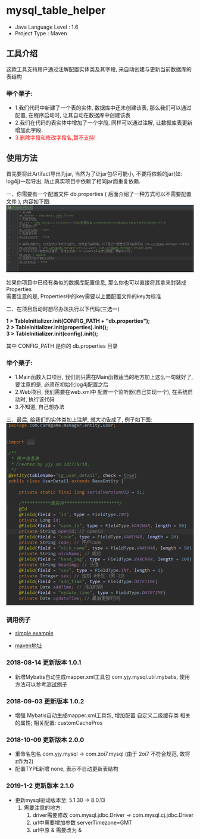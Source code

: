# mysql_table_helper
* Java Language Level : 1.6
* Project Type : Maven


## 工具介绍
这款工具支持用户通过注解配置实体类及其字段, 来自动创建与更新当前数据库的表结构

### 举个栗子:
* 1.我们代码中新建了一个表的实体, 数据库中还未创建该表, 那么我们可以通过配置, 在程序启动时, 让其自动在数据库中创建该表
* 2.我们在代码的表实体中增加了一个字段, 同样可以通过注解, 让数据库表更新增加此字段.
* <font color="red" >3.删除字段和修改字段名,暂不支持!</font>

## 使用方法

首先要将此Artifact导出为jar, 当然为了让jar包尽可能小, 不要将依赖的jar(如: log4j)一起导出, 防止真实项目中依赖了相同jar而重复依赖.

一、你需要有一个配置文件 db.properties ( 后面介绍了一种方式可以不需要配置文件 ), 内容如下图: 
![image](https://raw.githubusercontent.com/15058126273/mysql_table_helper/master/resources/images/properties1.png)
    
   如果你项目中已经有类似的数据库配置信息, 那么你也可以直接将其拿来封装成 Properties<br/>
   需要注意的是, Properties中的key需要以上面配置文件的key为标准
   
   
二、在项目启动时想尽办法执行以下代码(三选一)

<b>1 > TableInitializer.init(CONFIG_PATH + "db.properties");</b><br/>
<b>2 > TableInitializer.init(properties).init();</b><br/>
<b>3 > TableInitializer.init(config).init();</b>

其中 CONFIG_PATH 是你的 db.properties 目录

### 举个栗子:

* 1.Main函数入口项目, 我们则只需在Main函数适当的地方加上这么一句就好了, 要注意的是, 必须在初始化log4j配置之后
* 2.Web项目, 我们需要在web.xml中 配置一个监听器(自己实现一个), 在系统启动时, 执行该代码
* 3.不知道, 自己想办法

三、最后, 给我们的实体类加上注解, 就大功告成了, 例子如下图:
![image](https://raw.githubusercontent.com/15058126273/mysql_table_helper/master/resources/images/entity1.png)

### 调用例子

* [simple example](https://github.com/15058126273/mysql_table_helper/tree/master/src/test/java/com/zoi7/mysql/example/main/SimpleTest.java)

* [maven地址](http://mvnrepository.com/artifact/com.2oi7/mysql-table-helper)

### 2018-08-14 更新版本 1.0.1
* 新增Mybatis自动生成mapper.xml工具包 com.yjy.mysql.util.mybatis, 使用方法可以参考[测试例子](https://github.com/15058126273/mysql_table_helper/tree/master/src/test/java/com/zoi7/mysql/example/mybatis/SimpleTest.java)

### 2018-09-03 更新版本 1.0.2
* 增强 Mybatis自动生成mapper.xml工具包, 增加配置 自定义二级缓存类 相关的属性; 相关配置: customCachePros

### 2018-10-09 更新版本 2.0.0
* 重命名包名 com.yjy.mysql -> com.zoi7.mysql (由于 2oi7 不符合规范, 故将 z作为2)
* 配置TYPE新增 none, 表示不自动更新表结构

### 2019-1-2 更新版本 2.1.0
* 更新mysql驱动版本至: 5.1.30 -> 8.0.13
    1. 需要注意的地方: 
       1. driver需要修改 com.mysql.jdbc.Driver -> com.mysql.cj.jdbc.Driver
       1. url中需要增加参数 serverTimezone=GMT
       1. url中原 &amp; 需要改为 &